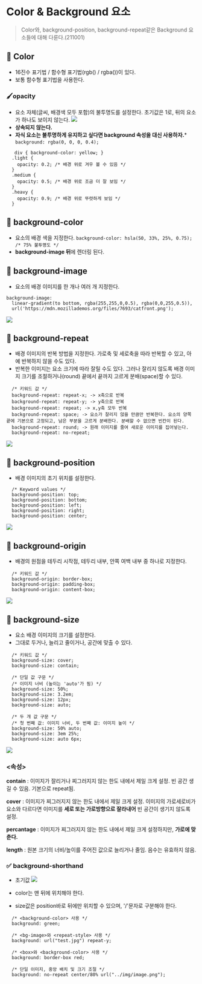 # Color & Background 요소
>  Color와,  background-position, background-repeat같은 Background 요소들에 대해 다룬다.(211001)
## 🎨 Color
- 16진수 표기법 / 함수형 표기법(rgb() / rgba())이 있다.
- 보통 함수형 표기법을 사용한다.
### 🖌️opacity
 - 요소 자체(글씨, 배경색 모두 포함)의 불투명도를 설정한다. 초기값은 1로, 뒤의 요소가 하나도 보이지 않는다.
 ![](https://images.velog.io/images/songjy377/post/085ee890-d963-4c6b-90dc-f06d3bb2f160/image.png)
 - **상속되지 않는다.**
 - **자식 요소는 불투명하게 유지하고 싶다면 background 속성을 대신 사용하자.*** ```background: rgba(0, 0, 0, 0.4);```
```
   div { background-color: yellow; }
  .light {
    opacity: 0.2; /* 배경 위로 겨우 볼 수 있음 */
  }
  .medium {
    opacity: 0.5; /* 배경 위로 조금 더 잘 보임 */
  }
  .heavy {
    opacity: 0.9; /* 배경 위로 뚜렷하게 보임 */
  }
 ```
## 🎨 background-color
- 요소의 배경 색을 지정한다.
```background-color: hsla(50, 33%, 25%, 0.75);  /* 75% 불투명도 */```
-  **background-image 뒤**에 렌더링 된다.
## 🎨 background-image
- 요소의 배경 이미지를 한 개나 여러 개 지정한다.
```
background-image:
  linear-gradient(to bottom, rgba(255,255,0,0.5), rgba(0,0,255,0.5)),
  url('https://mdn.mozillademos.org/files/7693/catfront.png');
```
![](https://images.velog.io/images/songjy377/post/4687714a-9951-41cc-baea-40ec1131f28f/image.png)
## 🎨 background-repeat
- 배경 이미지의 반복 방법을 지정한다. 가로축 및 세로축을 따라 반복할 수 있고, 아예 반복하지 않을 수도 있다.
- 반복한 이미지는 요소 크기에 따라 잘릴 수도 있다. 그러나 잘리지 않도록 배경 이미지 크기를 조절하거나(round) 끝에서 끝까지 고르게 분배(space)할 수 있다.
```
  /* 키워드 값 */
  background-repeat: repeat-x; -> x축으로 반복
  background-repeat: repeat-y; -> y축으로 반복
  background-repeat: repeat; -> x,y축 모두 반복
  background-repeat: space; -> 요소가 잘리지 않을 만큼만 반복한다. 요소의 양쪽 끝에 기본으로 고정되고, 남은 부분을 고르게 분배한다. 분배할 수 없으면 빈칸이 된다.
  background-repeat: round; -> 원래 이미지를 줄여 새로운 이미지를 집어넣는다.
  background-repeat: no-repeat;
```
![](https://images.velog.io/images/songjy377/post/fc45096d-ea3b-4b45-812c-346811d687c3/image.png)
## 🎨 background-position
- 배경 이미지의 초기 위치를 설정한다.
```
  /* Keyword values */
  background-position: top;
  background-position: bottom;
  background-position: left;
  background-position: right;
  background-position: center;
```
![](https://images.velog.io/images/songjy377/post/af4b41fa-3ceb-4c7a-838f-5f10a32aae38/image.png)
## 🎨 background-origin
- 배경의 원점을 테두리 시작점, 테두리 내부, 안쪽 여백 내부 중 하나로 지정한다.
```
  /* 키워드 값 */
  background-origin: border-box;
  background-origin: padding-box;
  background-origin: content-box;
```
![](https://images.velog.io/images/songjy377/post/c2271ef9-a765-49cd-acee-db00387350be/image.png)
## 🎨 background-size
-  요소 배경 이미지의 크기를 설정한다. 
- 그대로 두거나, 늘리고 줄이거나, 공간에 맞출 수 있다.
```
  /* 키워드 값 */
  background-size: cover;
  background-size: contain;

  /* 단일 값 구문 */
  /* 이미지 너비 (높이는 'auto'가 됨) */
  background-size: 50%;
  background-size: 3.2em;
  background-size: 12px;
  background-size: auto;

  /* 두 개 값 구문 */
  /* 첫 번째 값: 이미지 너비, 두 번째 값: 이미지 높이 */
  background-size: 50% auto; 
  background-size: 3em 25%;
  background-size: auto 6px;
```
![](https://images.velog.io/images/songjy377/post/a20edc4a-a7d0-4c95-9c35-8e9ec1f5d912/image.png)
### <속성>
**contain** : 이미지가 잘리거나 찌그러지지 않는 한도 내에서 제일 크게 설정. 빈 공간 생길 수 있음. 기본으로 repeat됨.

**cover** : 이미지가 찌그러지지 않는 한도 내에서 제일 크게 설정. 이미지의 가로세로비가 요소와 다르다면 이미지를 **세로 또는 가로방향으로 잘라내어** 빈 공간이 생기지 않도록 설정.

**percantage** : 이미지가 찌그러지지 않는 한도 내에서 제일 크게 설정하지만, **가로에 맞춘다.**

**length** : 원본 크기의 너비/높이를 주어진 값으로 늘리거나 줄임. 음수는 유효하지 않음.

### ✅ background-shorthand
- 초기값
![](https://images.velog.io/images/songjy377/post/5ba0e115-2fd4-4f59-b8f7-65e21b371b44/image.png)

- color는 맨 뒤에 위치해야 한다.
- size값은 position바로 뒤에만 위치할 수 있으며, '/'문자로 구분해야 한다.
```
  /* <background-color> 사용 */
  background: green;

  /* <bg-image>와 <repeat-style> 사용 */
  background: url("test.jpg") repeat-y;

  /* <box>와 <background-color> 사용 */
  background: border-box red;

  /* 단일 이미지, 중앙 배치 및 크기 조절 */
  background: no-repeat center/80% url("../img/image.png");
```
